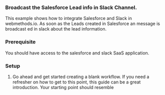 ### **Broadcast the Salesforce Lead info in Slack Channel.**

This example shows how to integrate Salesforce and Slack in webmethods.io. As soon as the Leads created in Salesforce an message is broadcast ed in slack about the lead information.

### **Prerequisite**
You should have access to the salesforce and slack SaaS application. 

### **Setup**

1. Go ahead and get started creating a blank workflow. If you need a refresher on how to get to this point, this guide can be a great introduction. Your starting point should resemble
